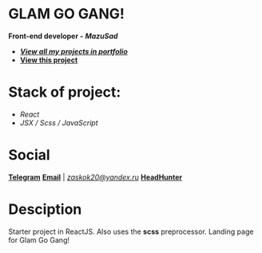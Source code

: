 # GLAM GO GANG!

**Front-end developer -** ***MazuSad*** 
- [***View all my projects in portfolio***](https://dimmazz.github.io/portfolio/)
- [**View this project**](https://dimmazz.github.io/glam-go-gang-react/)

# Stack of project:

- *React*
- *JSX / Scss / JavaScript*

# Social

[**Telegram**](https://t.me/MazuSad)
[**Email**](mailto:zaskok20@yandex.ru) | *zaskok20@yandex.ru*
[**HeadHunter**](https://hh.ru/resume/0cf59ed5ff09af1edf0039ed1f7a4149733969)

# Desciption
Starter project in ReactJS. Also uses the **scss** preprocessor.
Landing page for Glam Go Gang!